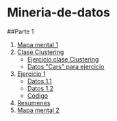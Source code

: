 # Mineria-de-datos
##Parte 1
1. [Mapa mental 1](https://github.com/MiguelOvalle04/Mineria-de-datos/blob/master/MapaMental_1_1801990.pdf)
2. [Clase Clustering](https://github.com/patyarvizu/Mineria-de-datos/blob/master/Presentacion_Clustering_002_(Con_Ejercicio).pdf)
   * [Ejercicio clase Clustering](https://github.com/patyarvizu/Mineria-de-datos/blob/master/EjercicioClustering.ipynb)
   * [Datos "Cars" para ejercicio](https://github.com/patyarvizu/Mineria-de-datos/blob/master/cars.csv)
3. [Ejercicio 1](https://github.com/gnoelopez/MineriaDeDatos/blob/master/Ejercicios1_1_002.pdf)
   * [Datos 1.1](https://github.com/gnoelopez/MineriaDeDatos/blob/master/Ejercicio_1.1.csv)
   * [Datos 1.2](https://github.com/gnoelopez/MineriaDeDatos/blob/master/Ejercicio_1.2.csv)   
   * [Código](https://github.com/gnoelopez/MineriaDeDatos/blob/master/Ejercicios1_1_002.ipynb)
4. [Resumenes](https://github.com/MiguelOvalle04/Mineria-de-datos/blob/master/Resumenes_1801990.pdf)
5. [Mapa mental 2](https://github.com/MiguelOvalle04/Mineria-de-datos/blob/master/MapaMental_2_1801990.pdf)
